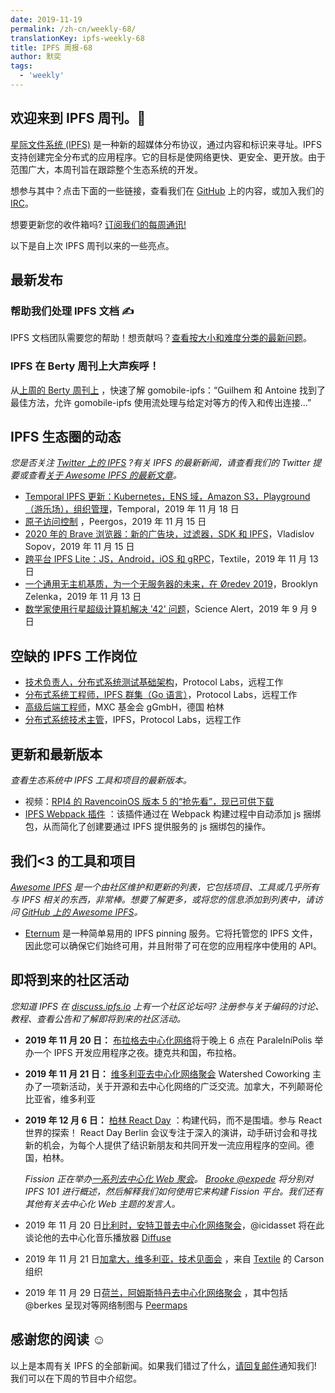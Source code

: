 ```yaml
---
date: 2019-11-19
permalink: /zh-cn/weekly-68/
translationKey: ipfs-weekly-68
title: IPFS 周报-68
author: 默奕
tags:
  - 'weekly'
---
```


## 欢迎来到 IPFS 周刊。👋

[星际文件系统 (IPFS)](https://ipfs.io/) 是一种新的超媒体分布协议，通过内容和标识来寻址。IPFS 支持创建完全分布式的应用程序。它的目标是使网络更快、更安全、更开放。由于范围广大，本周刊旨在跟踪整个生态系统的开发。

想参与其中？点击下面的一些链接，查看我们在 [GitHub](https://github.com/ipfs) 上的内容，或加入我们的 [IRC](https://riot.im/app/#/room/#ipfs:matrix.org)。

想要更新您的收件箱吗? [订阅我们的每周通讯!](http://eepurl.com/gL2Pi5)

以下是自上次 IPFS 周刊以来的一些亮点。

## 最新发布

### 帮助我们处理 IPFS 文档 ✍️

IPFS 文档团队需要您的帮助！想贡献吗？[查看按大小和难度分类的最新问题](https://github.com/ipfs/docs/labels/help%20wanted)。

### IPFS 在 Berty 周刊上大声疾呼！

从[上周的 Berty 周刊上](https://berty.tech/newsletter/weekly-21/) ，快速了解 gomobile-ipfs：“Guilhem 和 Antoine 找到了最佳方法，允许 gomobile-ipfs 使用流处理与给定对等方的传入和传出连接...”

## IPFS 生态圈的动态

_您是否关注 [Twitter 上的 IPFS](https://twitter.com/IPFSbot) ?有关 IPFS 的最新新闻，请查看我们的 Twitter 提要或查看[关于 Awesome IPFS 的最新文章](https://awesome.ipfs.io/articles/)。_

- [Temporal IPFS 更新：Kubernetes，ENS 域，Amazon S3，Playground（游乐场），组织管理](https://medium.com/temporal-cloud/temporal-ipfs-updates-kubernetes-ens-domains-amazon-s3-playground-organization-management-16353e89b255)，Temporal，2019 年 11 月 18 日
- [原子访问控制](https://peergos.org/blog#atomic_access_control_) ，Peergos，2019 年 11 月 15 日
- [2020 年的 Brave 浏览器：新的广告块，过滤器，SDK 和 IPFS](https://u.today/brave-browser-in-2020-new-ad-blocks-filters-sdk-and-ipfs)，Vladislov Sopov，2019 年 11 月 15 日
- [跨平台 IPFS Lite：JS，Android，iOS 和 gRPC](https://blog.textile.io/javascript-ios-android-grpc-ipfs-lite/)，Textile，2019 年 11 月 13 日
- [一个通用无主机基质，为一个无服务器的未来，在 Øredev 2019](https://dev.to/fission/a-universal-hostless-substrate-for-a-post-serverless-future-at-oredev-2019-41nm)，Brooklyn Zelenka，2019 年 11 月 13 日
- [数学家使用行星超级计算机解决 '42' 问题](https://www.sciencealert.com/the-sum-of-three-cubes-problem-has-been-solved-for-42)，Science Alert，2019 年 9 月 9 日

## 空缺的 IPFS 工作岗位

- [技术负责人，分布式系统测试基础架构](https://jobs.lever.co/protocol/1ef5b878-573d-44fc-9fe6-c3745597c1fd)，Protocol Labs，远程工作
- [分布式系统工程师，IPFS 群集（Go 语言）](https://jobs.lever.co/protocol/29207ca7-76a4-470f-b94a-e24244f9adc1)，Protocol Labs，远程工作
- [高级后端工程师](https://www.golangprojects.com/golang-go-job-dcr-Senior-Backend-Engineer-Berlin-MXC-Foundation-gGmbH.html)，MXC 基金会 gGmbH，德国 柏林
- [分布式系统技术主管](https://jobs.lever.co/protocol/9283f9b0-de64-4e1f-a221-5d02b0202198)，IPFS，Protocol Labs，远程工作

## 更新和最新版本

_查看生态系统中 IPFS 工具和项目的最新版本。_

- 视频：[RPI4 的 RavencoinOS 版本 5 的“抢先看”，现已可供下载](https://www.youtube.com/watch?v=z9nGg3yWVUM)
- [IPFS Webpack 插件](https://github.com/zippiehq/ipfs-webpack-plugin) ：该插件通过在 Webpack 构建过程中自动添加 js 捆绑包，从而简化了创建要通过 IPFS 提供服务的 js 捆绑包的操作。

## 我们<3 的工具和项目

_[Awesome IPFS](https://awesome.ipfs.io/) 是一个由社区维护和更新的列表，它包括项目、工具或几乎所有与 IPFS 相关的东西，非常棒。想要了解更多，或将您的信息添加到列表中，请访问 [GitHub 上的 Awesome IPFS](https://github.com/ipfs/awesome-ipfs)。_

- [Eternum](https://www.eternum.io/) 是一种简单易用的 IPFS pinning 服务。它将托管您的 IPFS 文件，因此您可以确保它们始终可用，并且附带了可在您的应用程序中使用的 API。

## 即将到来的社区活动

_您知道 IPFS 在 [discuss.ipfs.io](https://discuss.ipfs.io/) 上有一个社区论坛吗? 注册参与关于编码的讨论、教程、查看公告和了解即将到来的社区活动。_

- **2019 年 11 月 20 日：** [布拉格去中心化网络](https://www.meetup.com/dweb-prague/events/263923023)将于晚上 6 点在 ParalelníPolis 举办一个 IPFS 开发应用程序之夜。捷克共和国，布拉格。
- **2019 年 11 月 21 日：** [维多利亚去中心化网络聚会](https://ti.to/fission/victoria-tech-meetup-2019/) Watershed Coworking 主办了一项新活动，关于开源和去中心化网络的广泛交流。加拿大，不列颠哥伦比亚省，维多利亚
- **2019 年 12 月 6 日：** [柏林 React Day](https://reactday.berlin/) ：构建代码，而不是围墙。参与 React 世界的探索！ React Day Berlin 会议专注于深入的演讲，动手研讨会和寻找新的机会，为每个人提供了结识新朋友和共同开发一流应用程序的空间。德国，柏林。

  _Fission 正在举办[一系列去中心化 Web 聚会](https://blog.fission.codes/november2019-europe-meetups/)。 [Brooke @expede](https://github.com/expede) 将分别对 IPFS 101 进行概述，然后解释我们如何使用它来构建 Fission 平台。我们还有其他有关去中心化 Web 主题的发言人。_

- 2019 年 11 月 20 日[比利时，安特卫普去中心化网络聚会](https://ti.to/fission/decentralized-web-meetup-belgium)，@icidasset 将在此谈论他的去中心化音乐播放器 [Diffuse](https://diffuse.sh)
- 2019 年 11 月 21 日[加拿大，维多利亚，技术见面会](https://ti.to/fission/victoria-tech-meetup-2019) ，来自 [Textile](https://textile.io) 的 Carson 组织
- 2019 年 11 月 29 日[荷兰，阿姆斯特丹去中心化网络聚会](https://ti.to/fission/decentralized-web-meetup-amsterdam) ，其中包括 @berkes 呈现对等网络制图与 [Peermaps](https://peermaps.org/)

## 感谢您的阅读 ☺️

以上是本周有关 IPFS 的全部新闻。如果我们错过了什么，[请回复邮件](mailto:newsletter@ipfs.io)通知我们! 我们可以在下周的节目中介绍您。
